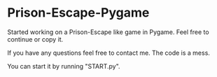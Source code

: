 # Prison-Escape-Pygame
Started working on a Prison-Escape like game in Pygame. Feel free to continue or copy it.

If you have any questions feel free to contact me.
The code is a mess.

You can start it by running "START.py".

